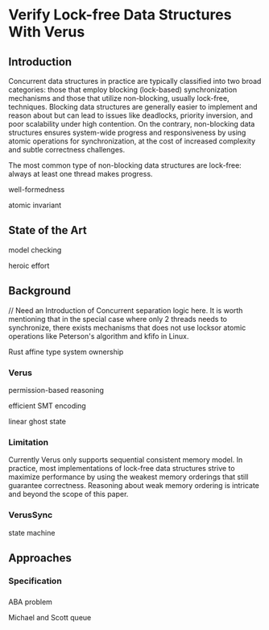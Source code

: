 # Verify Lock-free Data Structures With Verus

## Introduction

Concurrent data structures in practice are typically classified into two broad categories: those that employ blocking (lock-based) synchronization mechanisms and those that utilize non-blocking, usually lock-free, techniques. Blocking data structures are generally easier to implement and reason about but can lead to issues like deadlocks, priority inversion, and poor scalability under high contention. On the contrary, non-blocking data structures ensures system-wide progress and responsiveness by using atomic operations for synchronization, at the cost of increased complexity and subtle correctness challenges. 

The most common type of non-blocking data structures are lock-free: always at least one thread makes progress. 


well-formedness

atomic invariant 

## State of the Art
model checking

heroic effort

## Background
// Need an Introduction of Concurrent separation logic here.
It is worth mentioning that in the special case where only 2 threads needs to synchronize, there exists mechanisms that does not use locksor atomic operations like Peterson's algorithm and kfifo in Linux. 


Rust affine type system ownership

### Verus 

permission-based reasoning

efficient SMT encoding

linear ghost state

### Limitation 

Currently Verus only supports sequential consistent memory model. In practice, most implementations of lock-free data structures strive to maximize performance by using the weakest memory orderings that still guarantee correctness. Reasoning about weak memory ordering is intricate and beyond the scope of this paper.    

### VerusSync


state machine 


## Approaches

### Specification

### 
ABA problem 

Michael and Scott queue
